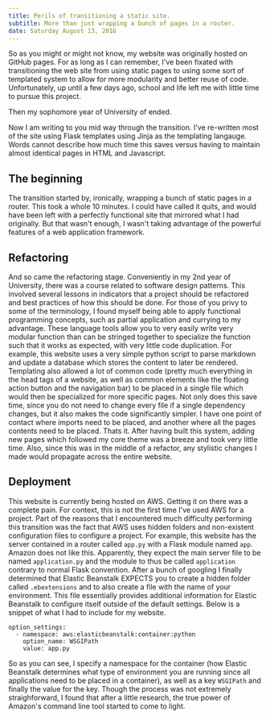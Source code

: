 ```yaml
---
title: Perils of transitioning a static site.
subtitle: More than just wrapping a bunch of pages in a router.
date: Saturday August 13, 2016
---
```


So as you might or might not know, my website was originally hosted on GitHub
pages. For as long as I can remember, I've been fixated with transitioning the
web site from using static pages to using some sort of templated system to
allow for more modularity and better reuse of code. Unfortunately, up until
a few days ago, school and life left me with little time to pursue this
project.

Then my sophomore year of University of ended.

Now I am writing to you mid way through the transition. I've re-written most of
the site using Flask templates using Jinja as the templating langauge. Words
cannot describe how much time this saves versus having to maintain almost
identical pages in HTML and Javascript.

## The beginning

The transition started by, ironically, wrapping a bunch of static pages in
a router. This took a whole 10 minutes. I could have called it quits, and would
have been left with a perfectly functional site that mirrored what I had
originally. But that wasn't enough, I wasn't taking advantage of the powerful
features of a web application framework.

## Refactoring

And so came the refactoring stage. Conveniently in my 2nd year of University,
there was a course related to software design patterns. This involved several
lessons in indicators that a project should be refactored and best practices of
how this should be done. For those of you privy to some of the terminology,
I found myself being able to apply functional programming concepts, such as
partial application and currying to my advantage. These language tools allow
you to very easily write very modular function than can be stringed together to
specialize the function such that it works as expected, with very little code
duplication. For example, this website uses a very simple python script to
parse markdown and update a database which stores the content to later be
rendered. Templating also allowed a lot of common code (pretty much everything
in the head tags of a website, as well as common elements like the floating
action button and the navigation bar) to be placed in a single
file which would then be specialized for more specific pages. Not only does
this save time, since you do not need to change every file if a single
dependency changes, but it also makes the code significantly simpler. I have
one point of contact where imports need to be placed, and another where all the
pages contents need to be placed. Thats it. After having built this system,
adding new pages which followed my core theme was a breeze and took very
little time. Also, since this was in the middle of a refactor, any stylistic
changes I made would propagate across the entire website.

## Deployment

This website is currently being hosted on AWS. Getting it on there was
a complete pain. For context, this is not the first time I've used AWS for
a project. Part of the reasons that I encountered much difficulty performing
this transition was the fact that AWS uses hidden folders and non-existent
configuration files to configure a project. For example, this website has the
server contained in a router called `app.py` with a Flask module named `app`.
Amazon does not like this. Apparently, they expect the main server file to be
named `application.py` and the module to thus be called `application` contrary
to normal Flask convention. After a bunch of googling I finally determined that
Elastic Beanstalk EXPECTS you to create a hidden folder called `.ebextensions`
and to also create a file with the name of your environment. This file
essentially provides additional information for Elastic Beanstalk to configure
itself outside of the default settings. Below is a snippet of what I had to
include for my website.

```
option_settings:
  - namespace: aws:elasticbeanstalk:container:python
    option_name: WSGIPath
    value: app.py
```

So as you can see, I specify a namespace for the container (how Elastic
Beanstalk determines what type of environment you are running since all
applications need to be placed in a container), as well as a key `WSGIPath` and
finally the value for the key. Though the process was not extremely
straighforward, I found that after a little research, the true power of
Amazon's command line tool started to come to light.
